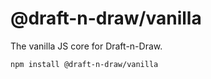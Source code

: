 # @draft-n-draw/vanilla

The vanilla JS core for Draft-n-Draw.

```bash
npm install @draft-n-draw/vanilla
```
